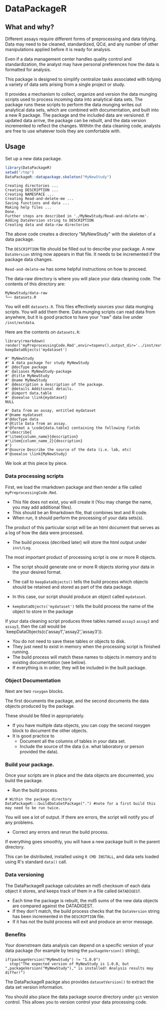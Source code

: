 
<!-- README.md is generated from README.Rmd. Please edit that file -->
DataPackageR
============

What and why?
-------------

Different assays require different forms of preprocessing and data tidying. Data may need to be cleaned, standardized, QCd, and any number of other manipulations applied before it is ready for analysis.

Even if a data management center handles quality control and standardization, the analyst may have personal preferences how the data is formatted for analysis.

This package is designed to simplify centralize tasks associated with tidying a variety of data sets arising from a single project or study.

It provides a mechanism to collect, organize and version the data munging scripts used to process incoming data into analytical data sets. The package runs these scripts to perform the data munging writes out analytical data sets, which are combined with documentation, and built into a new R package. The package and the included data are versioned. If updated data arrive, the package can be rebuilt, and the data version incremented to reflect the changes. Withitn the data cleaning code, analysts are free to use whatever tools they are comfortable with.

Usage
-----

Set up a new data package.

``` r
library(DataPackageR)
setwd("/tmp")
DataPackageR::datapackage.skeleton("MyNewStudy")
```

    Creating directories ...
    Creating DESCRIPTION ...
    Creating NAMESPACE ...
    Creating Read-and-delete-me ...
    Saving functions and data ...
    Making help files ...
    Done.
    Further steps are described in './MyNewStudy/Read-and-delete-me'.
    Adding DataVersion string to DESCRIPTION
    Creating data and data-raw directories

The above code creates a directory "MyNewStudy" with the skeleton of a data package.

The `DESCRIPTION` file should be filled out to describe your package. A new `DataVersion` string now appears in that file. It needs to be incremented if the package data changes.

`Read-and-delete-me` has some helpful instructions on how to proceed.

The data-raw directory is where you will place your data cleaning code. The contents of this directory are:

    MyNewStudy/data-raw
    └── datasets.R

You will edit `datasets.R`. This files effectively sources your data munging scripts. You will add them there. Data munging scripts can read data from anywhere, but it is good practice to have your "raw" data live under `/inst/extdata`.

Here are the contents on `datasets.R`:

    library(rmarkdown)
    render('myPreprocessingCode.Rmd',envir=topenv(),output_dir='../inst/extdata/Logfiles',intermediates_dir='../inst/extdata/Logfiles',clean=FALSE)
    keepDataObjects('mydataset')

    #' MyNewStudy
    #' A data package for study MyNewStudy
    #' @docType package
    #' @aliases MyNewStudy-package
    #' @title MyNewStudy
    #' @name MyNewStudy
    #' @description a description of the package.
    #' @details Additional details.
    #' @import data.table
    #' @seealso \link{mydataset}
    NULL

    #' Data from an assay, entitled mydataset
    #'@name mydataset
    #'@docType data
    #'@title Data from an assay.
    #'@format a \code{data.table} containing the following fields
    #'\describe{
    #'\item{column_name}{description}
    #'\item{column_name_2}{description}
    #'}
    #'@source Describe the source of the data (i.e. lab, etc)
    #'@seealso \link{MyNewStudy}

We look at this piece by piece.

### Data processing scripts

First, we load the rmarkdown package and then render a file called `myPreprocessingCode.Rmd`.

-   This file does not exist, you will create it (You may change the name, you may add additional files).
-   This should be an Rmarkdown file, that combines text and R code.
-   When run, it should perform the processing of your data sets(s).

The product of this particular script will be an html document that serves as a log of how the data were processed.

-   The build process (decribed later) will store the html output under `inst/Log`.

The most important product of processing script is one or more R objects.

-   The script should generate one or more R objects storing your data in the your desired format.

-   The call to `keepDataObjects()` tells the build process which objects should be retained and stored as part of the data package.
-   In this case, our script should produce an object called `mydataset`.
-   `keepDataObjects('mydataset')` tells the build process the name of the object to store in the package

If your data cleaning script produces three tables named `assay3` `assay2` and `assay3`, then the call would be \`keepDataObjects(c('assay1','assay2','assay3')).

-   You do not need to save these tables or objects to disk.
-   They just need to exist in memory when the processing script is finished running.
-   The build process will match these names to objects in memory and to existing documentation (see below).
-   If everything is in order, they will be included in the built package.

### Object Documentation

Next are two `roxygen` blocks.

The first documents the package, and the second documents the data objects produced by the package.

These should be filled in appropriately.

-   If you have multiple data objects, you can copy the second roxygen block to document the other objects.
-   It is good practice to
    -   Document all the columns of tables in your data set.
    -   Include the source of the data (i.e. what laboratory or person provided the data).

### Build your package.

Once your scripts are in place and the data objects are documented, you build the package.

-   Run the build process.

``` r{}
# Within the package directory
DataPackageR:::buildDataSetPackage(".") #note for a first build this may need to be run twice.
```

You will see a lot of output. If there are errors, the script will notify you of any problems.

-   Correct any errors and rerun the build process.

If everything goes smoothly, you will have a new package built in the parent directory.

This can be distributed, installed using `R CMD INSTALL`, and data sets loaded using R's standard `data()` call.

### Data versioning

The DataPackageR package calculates an md5 checksum of each data object it stores, and keeps track of them in a file called `DATADIGEST`.

-   Each time the package is rebuilt, the md5 sums of the new data objects are compared against the DATADIGEST.
-   If they don't match, the build process checks that the `DataVersion` string has been incremented in the `DESCRIPTION` file.
-   If it has not the build process will exit and produce an error message.

### Benefits

Your downstream data analysis can depend on a specific version of your data package (for example by tesing the `packageVersion()` string);

``` r{}
if(packageVersion("MyNewStudy") != "1.0.0")
  stop("The expected version of MyNewStudy is 1.0.0, but ",packageVersion("MyNewStudy")," is installed! Analysis results may differ!")
```

The DataPackageR packge also provides `datasetVersion()` to extract the data set version information.

You should also place the data package source directory under `git` version control. This allows you to version control your data processing code.

